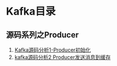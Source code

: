 # Kafka目录

## 源码系列之Producer
1. [Kafka源码分析1-Producer初始化](https://juejin.cn/post/7151686121842278436)
2. [kafka源码分析2 Producer发送消息到缓存](https://juejin.cn/post/7151767894827745317/)